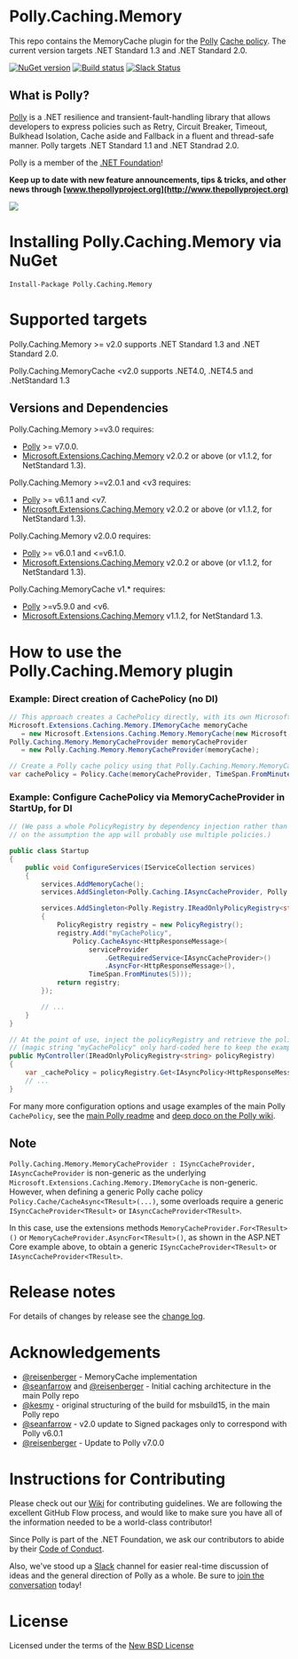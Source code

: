 # Polly.Caching.Memory

This repo contains the MemoryCache plugin for the [Polly](https://github.com/App-vNext/Polly) [Cache policy](https://github.com/App-vNext/Polly/wiki/Cache).  The current version targets .NET Standard 1.3 and .NET Standard 2.0.

[![NuGet version](https://badge.fury.io/nu/Polly.Caching.Memory.svg)](https://badge.fury.io/nu/Polly.Caching.Memory) [![Build status](https://ci.appveyor.com/api/projects/status/pgd89nfdr9u4ig8m?svg=true)](https://ci.appveyor.com/project/joelhulen/polly-caching-Memory) [![Slack Status](http://www.pollytalk.org/badge.svg)](http://www.pollytalk.org)

## What is Polly?

[Polly](https://github.com/App-vNext/Polly) is a .NET resilience and transient-fault-handling library that allows developers to express policies such as Retry, Circuit Breaker, Timeout, Bulkhead Isolation, Cache aside and Fallback in a fluent and thread-safe manner. Polly targets .NET Standard 1.1 and .NET Standrad 2.0. 

Polly is a member of the [.NET Foundation](https://www.dotnetfoundation.org/about)!

**Keep up to date with new feature announcements, tips & tricks, and other news through [www.thepollyproject.org](http://www.thepollyproject.org)**

![](https://raw.github.com/App-vNext/Polly/master/Polly-Logo.png)

# Installing Polly.Caching.Memory via NuGet

    Install-Package Polly.Caching.Memory


# Supported targets

Polly.Caching.Memory &gt;= v2.0 supports .NET Standard 1.3 and .NET Standard 2.0.

Polly.Caching.MemoryCache &lt;v2.0 supports .NET4.0, .NET4.5 and .NetStandard 1.3

## Versions and Dependencies

Polly.Caching.Memory &gt;=v3.0 requires:

+ [Polly](https://nuget.org/packages/polly) >= v7.0.0.
+ [Microsoft.Extensions.Caching.Memory](https://www.nuget.org/packages/Microsoft.Extensions.Caching.Memory/) v2.0.2 or above (or v1.1.2, for NetStandard 1.3).

Polly.Caching.Memory &gt;=v2.0.1 and &lt;v3 requires:

+ [Polly](https://nuget.org/packages/polly) >= v6.1.1 and &lt;v7.
+ [Microsoft.Extensions.Caching.Memory](https://www.nuget.org/packages/Microsoft.Extensions.Caching.Memory/) v2.0.2 or above (or v1.1.2, for NetStandard 1.3).

Polly.Caching.Memory v2.0.0 requires:

+ [Polly](https://nuget.org/packages/polly) >= v6.0.1 and &lt;=v6.1.0.
+ [Microsoft.Extensions.Caching.Memory](https://www.nuget.org/packages/Microsoft.Extensions.Caching.Memory/) v2.0.2 or above (or v1.1.2, for NetStandard 1.3).

Polly.Caching.MemoryCache v1.* requires:

+ [Polly](https://nuget.org/packages/polly) >=v5.9.0 and &lt;v6.
+ [Microsoft.Extensions.Caching.Memory](https://www.nuget.org/packages/Microsoft.Extensions.Caching.Memory/) v1.1.2, for NetStandard 1.3.

# How to use the Polly.Caching.Memory plugin

### Example: Direct creation of CachePolicy (no DI)

```csharp
// This approach creates a CachePolicy directly, with its own Microsoft.Extensions.Caching.Memory.MemoryCache instance:
Microsoft.Extensions.Caching.Memory.IMemoryCache memoryCache 
   = new Microsoft.Extensions.Caching.Memory.MemoryCache(new Microsoft.Extensions.Caching.Memory.MemoryCacheOptions());
Polly.Caching.Memory.MemoryCacheProvider memoryCacheProvider 
   = new Polly.Caching.Memory.MemoryCacheProvider(memoryCache);

// Create a Polly cache policy using that Polly.Caching.Memory.MemoryCacheProvider instance.
var cachePolicy = Policy.Cache(memoryCacheProvider, TimeSpan.FromMinutes(5));
```

### Example: Configure CachePolicy via MemoryCacheProvider in StartUp, for DI

```csharp
// (We pass a whole PolicyRegistry by dependency injection rather than the individual policy, 
// on the assumption the app will probably use multiple policies.)

public class Startup
{
    public void ConfigureServices(IServiceCollection services)
    {
        services.AddMemoryCache();
        services.AddSingleton<Polly.Caching.IAsyncCacheProvider, Polly.Caching.Memory.MemoryCacheProvider>();

        services.AddSingleton<Polly.Registry.IReadOnlyPolicyRegistry<string>, Polly.Registry.PolicyRegistry>((serviceProvider) =>
        {
            PolicyRegistry registry = new PolicyRegistry();
            registry.Add("myCachePolicy", 
                Policy.CacheAsync<HttpResponseMessage>(
                    serviceProvider
                        .GetRequiredService<IAsyncCacheProvider>()
                        .AsyncFor<HttpResponseMessage>(),
                    TimeSpan.FromMinutes(5)));
            return registry;
        });

        // ...
    }
}

// At the point of use, inject the policyRegistry and retrieve the policy:
// (magic string "myCachePolicy" only hard-coded here to keep the example simple) 
public MyController(IReadOnlyPolicyRegistry<string> policyRegistry)
{
    var _cachePolicy = policyRegistry.Get<IAsyncPolicy<HttpResponseMessage>>("myCachePolicy"); 
    // ...
}

```

For many more configuration options and usage examples of the main Polly `CachePolicy`, see the [main Polly readme](https://github.com/App-vNext/Polly#cache) and [deep doco on the Polly wiki](https://github.com/App-vNext/Polly/wiki/Cache).

## Note

`Polly.Caching.Memory.MemoryCacheProvider : ISyncCacheProvider, IAsyncCacheProvider` is non-generic as the underlying `Microsoft.Extensions.Caching.Memory.IMemoryCache` is non-generic.  However, when defining a generic Polly cache policy `Policy.Cache/CacheAsync<TResult>(...)`, some overloads require a generic `ISyncCacheProvider<TResult>` or `IAsyncCacheProvider<TResult>`.  

In this case, use the extensions methods `MemoryCacheProvider.For<TResult>()` or `MemoryCacheProvider.AsyncFor<TResult>()`, as shown in the ASP.NET Core example above, to obtain a generic `ISyncCacheProvider<TResult>` or `IAsyncCacheProvider<TResult>`.

# Release notes

For details of changes by release see the [change log](CHANGELOG.md).  


# Acknowledgements

* [@reisenberger](https://github.com/reisenberger) - MemoryCache implementation
* [@seanfarrow](https://github.com/seanfarrow) and [@reisenberger](https://github.com/reisenberger) - Initial caching architecture in the main Polly repo
* [@kesmy](https://github.com/kesmy) - original structuring of the build for msbuild15, in the main Polly repo
* [@seanfarrow](https://github.com/seanfarrow) - v2.0 update to Signed packages only to correspond with Polly v6.0.1
* [@reisenberger](https://github.com/reisenberger) - Update to Polly v7.0.0


# Instructions for Contributing

Please check out our [Wiki](https://github.com/App-vNext/Polly/wiki/Git-Workflow) for contributing guidelines. We are following the excellent GitHub Flow process, and would like to make sure you have all of the information needed to be a world-class contributor!

Since Polly is part of the .NET Foundation, we ask our contributors to abide by their [Code of Conduct](https://www.dotnetfoundation.org/code-of-conduct).

Also, we've stood up a [Slack](http://www.pollytalk.org) channel for easier real-time discussion of ideas and the general direction of Polly as a whole. Be sure to [join the conversation](http://www.pollytalk.org) today!

# License

Licensed under the terms of the [New BSD License](http://opensource.org/licenses/BSD-3-Clause)
